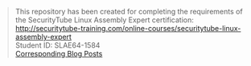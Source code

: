 > This repository has been created for completing the requirements of the SecurityTube Linux Assembly Expert certification: <br/>
> http://securitytube-training.com/online-courses/securitytube-linux-assembly-expert <br/>
> Student ID: SLAE64-1584 <br/>
> [Corresponding Blog Posts](https://epi052.gitlab.io/notes-to-self/tags/slae-64/)

